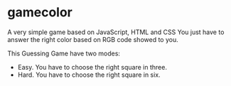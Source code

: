 # gamecolor

A very simple game based on JavaScript, HTML and CSS 
You just have to answer the right color based on RGB code showed to you. 

This Guessing Game have two modes:
- Easy. You have to choose the right square in three.
- Hard. You have to choose the right square in six. 

